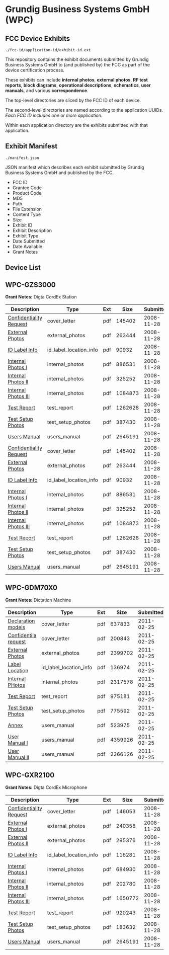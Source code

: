 # Grundig Business Systems GmbH (WPC)
## FCC Device Exhibits

```
./fcc-id/application-id/exhibit-id.ext
```

This repository contains the exhibit documents submitted by Grundig Business Systems GmbH to (and published by) the FCC as part of the device certification process.

These exhibits can include **internal photos**, **external photos**, **RF test reports**, **block diagrams**, **operational descriptions**, **schematics**, **user manuals**, and various **correspondence**.

The top-level directories are sliced by the FCC ID of each device.

The second-level directories are named according to the application UUIDs. *Each FCC ID includes one or more application.*

Within each application directory are the exhibits submitted with that application. 

## Exhibit Manifest

```
./manifest.json
```

JSON manifest which describes each exhibit submitted by Grundig Business Systems GmbH and published by the FCC.

- FCC ID
- Grantee Code
- Product Code
- MD5
- Path
- File Extension
- Content Type
- Size
- Exhibit ID
- Exhibit Description
- Exhibit Type
- Date Submitted
- Date Available
- Grant Notes

## Device List
## WPC-GZS3000
**Grant Notes:** Digta CordEx Station

| Description | Type | Ext | Size | Submitted | Available |
| ----------- | ---- | --- | ---- | --------- | --------- |
| [Confidentiality Request](WPC-GZS3000/3d1d9e7a2be7f02a70d5de397953c516/1037228.pdf) | cover_letter | pdf | 145402 | 2008-11-28 | 2008-11-28 |
| [External Photos](WPC-GZS3000/3d1d9e7a2be7f02a70d5de397953c516/1037223.pdf) | external_photos | pdf | 263444 | 2008-11-28 | 2008-11-28 |
| [ID Label Info](WPC-GZS3000/3d1d9e7a2be7f02a70d5de397953c516/1037224.pdf) | id_label_location_info | pdf | 90932 | 2008-11-28 | 2008-11-28 |
| [Internal Photos I](WPC-GZS3000/3d1d9e7a2be7f02a70d5de397953c516/1037225.pdf) | internal_photos | pdf | 886531 | 2008-11-28 | 2008-11-28 |
| [Internal Photos II](WPC-GZS3000/3d1d9e7a2be7f02a70d5de397953c516/1037226.pdf) | internal_photos | pdf | 325252 | 2008-11-28 | 2008-11-28 |
| [Internal Photos III](WPC-GZS3000/3d1d9e7a2be7f02a70d5de397953c516/1037240.pdf) | internal_photos | pdf | 1084873 | 2008-11-28 | 2008-11-28 |
| [Test Report](WPC-GZS3000/3d1d9e7a2be7f02a70d5de397953c516/1037222.pdf) | test_report | pdf | 1262628 | 2008-11-28 | 2008-11-28 |
| [Test Setup Photos](WPC-GZS3000/3d1d9e7a2be7f02a70d5de397953c516/1037229.pdf) | test_setup_photos | pdf | 387430 | 2008-11-28 | 2008-11-28 |
| [Users Manual](WPC-GZS3000/3d1d9e7a2be7f02a70d5de397953c516/1037216.pdf) | users_manual | pdf | 2645191 | 2008-11-28 | 2008-11-28 |
| [Confidentiality Request](WPC-GZS3000/c5bec8e23d74c17138a86ccb24a72db2/1037228.pdf) | cover_letter | pdf | 145402 | 2008-11-28 | 2008-11-28 |
| [External Photos](WPC-GZS3000/c5bec8e23d74c17138a86ccb24a72db2/1037223.pdf) | external_photos | pdf | 263444 | 2008-11-28 | 2008-11-28 |
| [ID Label Info](WPC-GZS3000/c5bec8e23d74c17138a86ccb24a72db2/1037224.pdf) | id_label_location_info | pdf | 90932 | 2008-11-28 | 2008-11-28 |
| [Internal Photos I](WPC-GZS3000/c5bec8e23d74c17138a86ccb24a72db2/1037225.pdf) | internal_photos | pdf | 886531 | 2008-11-28 | 2008-11-28 |
| [Internal Photos II](WPC-GZS3000/c5bec8e23d74c17138a86ccb24a72db2/1037226.pdf) | internal_photos | pdf | 325252 | 2008-11-28 | 2008-11-28 |
| [Internal Photos III](WPC-GZS3000/c5bec8e23d74c17138a86ccb24a72db2/1037240.pdf) | internal_photos | pdf | 1084873 | 2008-11-28 | 2008-11-28 |
| [Test Report](WPC-GZS3000/c5bec8e23d74c17138a86ccb24a72db2/1037222.pdf) | test_report | pdf | 1262628 | 2008-11-28 | 2008-11-28 |
| [Test Setup Photos](WPC-GZS3000/c5bec8e23d74c17138a86ccb24a72db2/1037229.pdf) | test_setup_photos | pdf | 387430 | 2008-11-28 | 2008-11-28 |
| [Users Manual](WPC-GZS3000/c5bec8e23d74c17138a86ccb24a72db2/1037216.pdf) | users_manual | pdf | 2645191 | 2008-11-28 | 2008-11-28 |
## WPC-GDM70X0
**Grant Notes:** Dictation Machine

| Description | Type | Ext | Size | Submitted | Available |
| ----------- | ---- | --- | ---- | --------- | --------- |
| [Declaration models](WPC-GDM70X0/5470b26fdf7243103cf2a5ee4059f0a8/1421809.pdf) | cover_letter | pdf | 637833 | 2011-02-25 | 2011-02-25 |
| [Confidentila request](WPC-GDM70X0/5470b26fdf7243103cf2a5ee4059f0a8/1421812.pdf) | cover_letter | pdf | 200843 | 2011-02-25 | 2011-02-25 |
| [External Photos](WPC-GDM70X0/5470b26fdf7243103cf2a5ee4059f0a8/1421811.pdf) | external_photos | pdf | 2399702 | 2011-02-25 | 2011-02-25 |
| [Label Location](WPC-GDM70X0/5470b26fdf7243103cf2a5ee4059f0a8/1421815.pdf) | id_label_location_info | pdf | 136974 | 2011-02-25 | 2011-02-25 |
| [Internal PHotos](WPC-GDM70X0/5470b26fdf7243103cf2a5ee4059f0a8/1421814.pdf) | internal_photos | pdf | 2317578 | 2011-02-25 | 2011-02-25 |
| [Test Report](WPC-GDM70X0/5470b26fdf7243103cf2a5ee4059f0a8/1421810.pdf) | test_report | pdf | 975181 | 2011-02-25 | 2011-02-25 |
| [Test Setup Photos](WPC-GDM70X0/5470b26fdf7243103cf2a5ee4059f0a8/1421816.pdf) | test_setup_photos | pdf | 775592 | 2011-02-25 | 2011-02-25 |
| [Annex](WPC-GDM70X0/5470b26fdf7243103cf2a5ee4059f0a8/1421813.pdf) | users_manual | pdf | 523975 | 2011-02-25 | 2011-02-25 |
| [User Manual I](WPC-GDM70X0/5470b26fdf7243103cf2a5ee4059f0a8/1421817.pdf) | users_manual | pdf | 4359926 | 2011-02-25 | 2011-02-25 |
| [User Manual II](WPC-GDM70X0/5470b26fdf7243103cf2a5ee4059f0a8/1421818.pdf) | users_manual | pdf | 2366126 | 2011-02-25 | 2011-02-25 |
## WPC-GXR2100
**Grant Notes:** Digta CordEx Microphone

| Description | Type | Ext | Size | Submitted | Available |
| ----------- | ---- | --- | ---- | --------- | --------- |
| [Confidentiality Request](WPC-GXR2100/1e7728d7c54799c7d156a399a21f6b0f/1037215.pdf) | cover_letter | pdf | 146053 | 2008-11-28 | 2008-11-28 |
| [External Photos I](WPC-GXR2100/1e7728d7c54799c7d156a399a21f6b0f/1037209.pdf) | external_photos | pdf | 240358 | 2008-11-28 | 2008-11-28 |
| [External Photos II](WPC-GXR2100/1e7728d7c54799c7d156a399a21f6b0f/1037210.pdf) | external_photos | pdf | 295376 | 2008-11-28 | 2008-11-28 |
| [ID Label Info](WPC-GXR2100/1e7728d7c54799c7d156a399a21f6b0f/1037211.pdf) | id_label_location_info | pdf | 116281 | 2008-11-28 | 2008-11-28 |
| [Internal Photos I](WPC-GXR2100/1e7728d7c54799c7d156a399a21f6b0f/1037212.pdf) | internal_photos | pdf | 684930 | 2008-11-28 | 2008-11-28 |
| [Internal Photos II](WPC-GXR2100/1e7728d7c54799c7d156a399a21f6b0f/1037213.pdf) | internal_photos | pdf | 202780 | 2008-11-28 | 2008-11-28 |
| [Internal Photos III](WPC-GXR2100/1e7728d7c54799c7d156a399a21f6b0f/1037214.pdf) | internal_photos | pdf | 1650772 | 2008-11-28 | 2008-11-28 |
| [Test Report](WPC-GXR2100/1e7728d7c54799c7d156a399a21f6b0f/1037208.pdf) | test_report | pdf | 920243 | 2008-11-28 | 2008-11-28 |
| [Test Setup Photos](WPC-GXR2100/1e7728d7c54799c7d156a399a21f6b0f/1037217.pdf) | test_setup_photos | pdf | 183632 | 2008-11-28 | 2008-11-28 |
| [Users Manual](WPC-GXR2100/1e7728d7c54799c7d156a399a21f6b0f/1037216.pdf) | users_manual | pdf | 2645191 | 2008-11-28 | 2008-11-28 |
